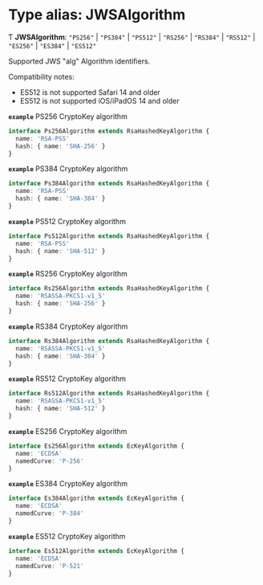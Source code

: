 # Type alias: JWSAlgorithm

Ƭ **JWSAlgorithm**: ``"PS256"`` \| ``"PS384"`` \| ``"PS512"`` \| ``"RS256"`` \| ``"RS384"`` \| ``"RS512"`` \| ``"ES256"`` \| ``"ES384"`` \| ``"ES512"``

Supported JWS "alg" Algorithm identifiers.

Compatibility notes:
- ES512 is not supported Safari 14 and older
- ES512 is not supported iOS/iPadOS 14 and older

**`example`** PS256 CryptoKey algorithm
```ts
interface Ps256Algorithm extends RsaHashedKeyAlgorithm {
  name: 'RSA-PSS'
  hash: { name: 'SHA-256' }
}
```

**`example`** PS384 CryptoKey algorithm
```ts
interface Ps384Algorithm extends RsaHashedKeyAlgorithm {
  name: 'RSA-PSS'
  hash: { name: 'SHA-384' }
}
```

**`example`** PS512 CryptoKey algorithm
```ts
interface Ps512Algorithm extends RsaHashedKeyAlgorithm {
  name: 'RSA-PSS'
  hash: { name: 'SHA-512' }
}
```

**`example`** RS256 CryptoKey algorithm
```ts
interface Rs256Algorithm extends RsaHashedKeyAlgorithm {
  name: 'RSASSA-PKCS1-v1_5'
  hash: { name: 'SHA-256' }
}
```

**`example`** RS384 CryptoKey algorithm
```ts
interface Rs384Algorithm extends RsaHashedKeyAlgorithm {
  name: 'RSASSA-PKCS1-v1_5'
  hash: { name: 'SHA-384' }
}
```

**`example`** RS512 CryptoKey algorithm
```ts
interface Rs512Algorithm extends RsaHashedKeyAlgorithm {
  name: 'RSASSA-PKCS1-v1_5'
  hash: { name: 'SHA-512' }
}
```

**`example`** ES256 CryptoKey algorithm
```ts
interface Es256Algorithm extends EcKeyAlgorithm {
  name: 'ECDSA'
  namedCurve: 'P-256'
}
```

**`example`** ES384 CryptoKey algorithm
```ts
interface Es384Algorithm extends EcKeyAlgorithm {
  name: 'ECDSA'
  namedCurve: 'P-384'
}
```

**`example`** ES512 CryptoKey algorithm
```ts
interface Es512Algorithm extends EcKeyAlgorithm {
  name: 'ECDSA'
  namedCurve: 'P-521'
}
```

